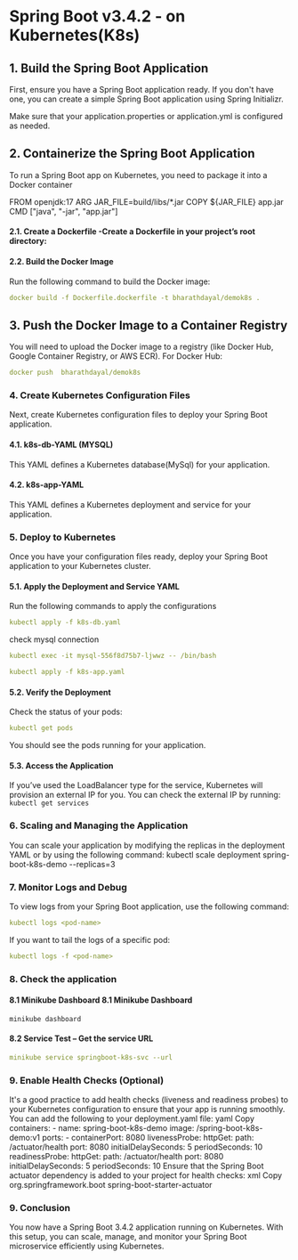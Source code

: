 # Spring Boot v3.4.2 -  on Kubernetes(K8s)

## 1. Build the Spring Boot Application
First, ensure you have a Spring Boot application ready. If you don't have one, you can create a simple Spring Boot application using Spring Initializr.




Make sure that your application.properties or application.yml is configured as needed.
## 2. Containerize the Spring Boot Application
To run a Spring Boot app on Kubernetes, you need to package it into a Docker container

FROM openjdk:17
ARG JAR_FILE=build/libs/*.jar
COPY ${JAR_FILE} app.jar
CMD ["java", "-jar", "app.jar"]


#### 2.1. Create a Dockerfile -Create a Dockerfile in your project’s root directory:






#### 2.2. Build the Docker Image
Run the following command to build the Docker image:
```yaml
docker build -f Dockerfile.dockerfile -t bharathdayal/demok8s .
```

## 3. Push the Docker Image to a Container Registry
You will need to upload the Docker image to a registry (like Docker Hub, Google Container Registry, or AWS ECR).
For Docker Hub:  
```yaml
docker push  bharathdayal/demok8s
```


 


### 4. Create Kubernetes Configuration Files
Next, create Kubernetes configuration files to deploy your Spring Boot application.
#### 4.1. k8s-db-YAML (MYSQL)
This YAML defines a Kubernetes database(MySql) for your application.


#### 4.2. k8s-app-YAML
This YAML defines a Kubernetes deployment and service for your application.
### 5. Deploy to Kubernetes
Once you have your configuration files ready, deploy your Spring Boot application to your Kubernetes cluster.
#### 5.1. Apply the Deployment and Service YAML
Run the following commands to apply the configurations

```yaml
kubectl apply -f k8s-db.yaml
```
check mysql connection
```yaml
kubectl exec -it mysql-556f8d75b7-ljwwz -- /bin/bash
```
 

```yaml
kubectl apply -f k8s-app.yaml
```
 
#### 5.2. Verify the Deployment
Check the status of your pods:
```yaml
kubectl get pods
```
 
You should see the pods running for your application.
#### 5.3. Access the Application
If you’ve used the LoadBalancer type for the service, Kubernetes will provision an external IP for you. You can check the external IP by running:
 	`kubectl get services`
 
### 6. Scaling and Managing the Application
You can scale your application by modifying the replicas in the deployment YAML or by using the following command:
kubectl scale deployment spring-boot-k8s-demo --replicas=3
### 7. Monitor Logs and Debug
To view logs from your Spring Boot application, use the following command:
```yaml
kubectl logs <pod-name>
```
If you want to tail the logs of a specific pod:
```yaml
kubectl logs -f <pod-name>
```
### 8. Check the application 
#### 8.1 Minikube Dashboard	8.1 Minikube Dashboard
	minikube dashboard
	 
 
 
 
 
#### 8.2  Service Test – Get the service URL 
```yaml
minikube service springboot-k8s-svc --url
```
 
 
 
### 9. Enable Health Checks (Optional)
It's a good practice to add health checks (liveness and readiness probes) to your Kubernetes configuration to ensure that your app is running smoothly.
You can add the following to your deployment.yaml file:
yaml
Copy
      containers:
        - name: spring-boot-k8s-demo
          image: <your-docker-username>/spring-boot-k8s-demo:v1
          ports:
            - containerPort: 8080
          livenessProbe:
            httpGet:
              path: /actuator/health
              port: 8080
            initialDelaySeconds: 5
            periodSeconds: 10
          readinessProbe:
            httpGet:
              path: /actuator/health
              port: 8080
            initialDelaySeconds: 5
            periodSeconds: 10
Ensure that the Spring Boot actuator dependency is added to your project for health checks:
xml
Copy
<dependency>
    <groupId>org.springframework.boot</groupId>
    <artifactId>spring-boot-starter-actuator</artifactId>
</dependency>
### 9. Conclusion
You now have a Spring Boot 3.4.2 application running on Kubernetes. With this setup, you can scale, manage, and monitor your Spring Boot microservice efficiently using Kubernetes.

